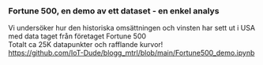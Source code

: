 ### Fortune 500, en demo av ett dataset - en enkel analys

Vi undersöker hur den historiska omsättningen och vinsten har sett ut i USA med data taget från företaget Fortune 500
<br>
Totalt ca 25K datapunkter och rafflande kurvor!
<br>
https://github.com/IoT-Dude/blogg_mtrl/blob/main/Fortune500_demo.ipynb

